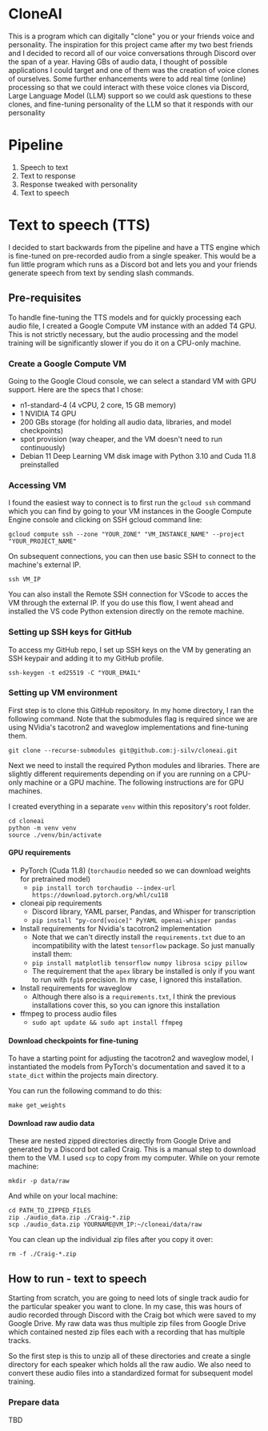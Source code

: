 # CloneAI

This is a program which can digitally "clone" you or your friends voice and personality. The inspiration for this project came after my two best friends and I decided to record all of our voice conversations through Discord over the span of a year. Having GBs of audio data, I thought of possible applications I could target and one of them was the creation of voice clones of ourselves. Some further enhancements were to add real time (online) processing so that we could interact with these voice clones via Discord, Large Language Model (LLM) support so we could ask questions to these clones, and fine-tuning personality of the LLM so that it responds with our personality

# Pipeline

1. Speech to text
2. Text to response
3. Response tweaked with personality
4. Text to speech

# Text to speech (TTS)

I decided to start backwards from the pipeline and have a TTS engine which is fine-tuned on pre-recorded audio from a single speaker. This would be a fun little program which runs as a Discord bot and lets you and your friends generate speech from text by sending slash commands.

## Pre-requisites

To handle fine-tuning the TTS models and for quickly processing each audio file, I created a Google Compute VM instance with an added T4 GPU. This is not strictly necessary, but the audio processing and the model training will be significantly slower if you do it on a CPU-only machine.

### Create a Google Compute VM

Going to the Google Cloud console, we can select a standard VM with GPU support. Here are the specs that I chose:

- n1-standard-4 (4 vCPU, 2 core, 15 GB memory)
- 1 NVIDIA T4 GPU
- 200 GBs storage (for holding all audio data, libraries, and model checkpoints)
- spot provision (way cheaper, and the VM doesn't need to run continuously)
- Debian 11 Deep Learning VM disk image with Python 3.10 and Cuda 11.8 preinstalled

### Accessing VM

I found the easiest way to connect is to first run the `gcloud ssh` command which you can find by going to your VM instances in the Google Compute Engine console and clicking on SSH gcloud command line:

```
gcloud compute ssh --zone "YOUR_ZONE" "VM_INSTANCE_NAME" --project "YOUR_PROJECT_NAME"
```

On subsequent connections, you can then use basic SSH to connect to the machine's external IP.

```
ssh VM_IP
```

You can also install the Remote SSH connection for VScode to acces the VM through the external IP. If you do use this flow, I went ahead and installed the VS code Python extension directly on the remote machine.


### Setting up SSH keys for GitHub

To access my GitHub repo, I set up SSH keys on the VM by generating an SSH keypair and adding it to my GitHub profile.

```
ssh-keygen -t ed25519 -C "YOUR_EMAIL"
```

### Setting up VM environment

First step is to clone this GitHub repository. In my home directory, I ran the following command. Note that the submodules flag is required since we are using NVidia's tacotron2 and waveglow implementations and fine-tuning them.

```
git clone --recurse-submodules git@github.com:j-silv/cloneai.git
```

Next we need to install the required Python modules and libraries. There are slightly different requirements depending on if you are running on a CPU-only machine or a GPU machine. The following instructions are for GPU machines.

I created everything in a separate `venv` within this repository's root folder.

```
cd cloneai
python -m venv venv
source ./venv/bin/activate
```

#### GPU requirements

- PyTorch (Cuda 11.8) (`torchaudio` needed so we can download weights for pretrained model)
    - `pip install torch torchaudio --index-url https://download.pytorch.org/whl/cu118`
- cloneai pip requirements
    - Discord library, YAML parser, Pandas, and Whisper for transcription
    - `pip install "py-cord[voice]" PyYAML openai-whisper pandas`
- Install requirements for Nvidia's tacotron2 implementation
    - Note that we can't directly install the `requirements.txt` due to an incompatibility with the latest `tensorflow` package. So just manually install them:
    - `pip install matplotlib tensorflow numpy librosa scipy pillow`
    - The requirement that the `apex` library be installed is only if you want to run with `fp16` precision. In my case, I ignored this installation.
- Install requirements for waveglow
    - Although there also is a `requirements.txt`, I think the previous installations cover this, so you can ignore this installation
- ffmpeg to process audio files
    - `sudo apt update && sudo apt install ffmpeg`

#### Download checkpoints for fine-tuning

To have a starting point for adjusting the tacotron2 and waveglow model, I instantiated the models from PyTorch's documentation and saved it to a `state_dict` within the projects main directory.

You can run the following command to do this:

```
make get_weights
```

#### Download raw audio data

These are nested zipped directories directly from Google Drive and generated by a Discord bot called Craig. This is a manual step to download them to the VM. I used `scp` to copy from my computer. While on your remote machine:

```
mkdir -p data/raw
```

And while on your local machine:

```
cd PATH_TO_ZIPPED_FILES
zip ./audio_data.zip ./Craig-*.zip
scp ./audio_data.zip YOURNAME@VM_IP:~/cloneai/data/raw
```

You can clean up the individual zip files after you copy it over:

```
rm -f ./Craig-*.zip
```



## How to run - text to speech

Starting from scratch, you are going to need lots of single track audio for the particular speaker you want to clone. In my case, this was hours of audio recorded through Discord with the Craig bot which were saved to my Google Drive. My raw data was thus multiple zip files from Google Drive which contained nested zip files each with a recording that has multiple tracks.

So the first step is this to unzip all of these directories and create a single directory for each speaker which holds all the raw audio. We also need to convert these audio files into a standardized format for subsequent model training.


### Prepare data

TBD


